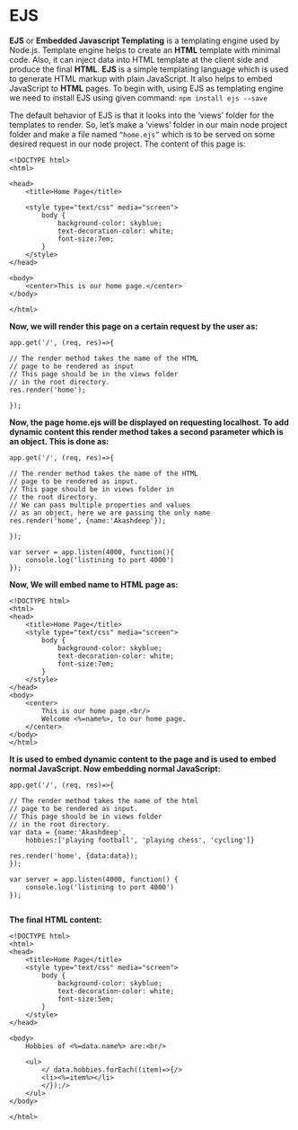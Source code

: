 # EJS

**EJS** or **Embedded Javascript Templating** is a templating engine used by Node.js. Template engine helps to create an **HTML** template with minimal code. Also, it can inject data into HTML template at the client side and produce the final **HTML**. **EJS** is a simple templating language which is used to generate HTML markup with plain JavaScript. It also helps to embed JavaScript to **HTML** pages. To begin with, using EJS as templating engine we need to install EJS using given command: `npm install ejs --save`

The default behavior of EJS is that it looks into the ‘views’ folder for the templates to render. So, let’s make a ‘views’ folder in our main node project folder and make a file named `“home.ejs”` which is to be served on some desired request in our node project. The content of this page is:

```
<!DOCTYPE html>
<html>

<head>
    <title>Home Page</title>

    <style type="text/css" media="screen">
        body {
            background-color: skyblue;
            text-decoration-color: white;
            font-size:7em;
        }
    </style>
</head>

<body>
    <center>This is our home page.</center>
</body>

</html>
```

**Now, we will render this page on a certain request by the user as:**

```
app.get('/', (req, res)=>{

// The render method takes the name of the HTML
// page to be rendered as input
// This page should be in the views folder
// in the root directory.
res.render('home');

});

```

**Now, the page home.ejs will be displayed on requesting localhost. To add dynamic content this render method takes a second parameter which is an object. This is done as:**

```
app.get('/', (req, res)=>{

// The render method takes the name of the HTML
// page to be rendered as input.
// This page should be in views folder in
// the root directory.
// We can pass multiple properties and values
// as an object, here we are passing the only name
res.render('home', {name:'Akashdeep'});

});

var server = app.listen(4000, function(){
    console.log('listining to port 4000')
});

```

**Now, We will embed name to HTML page as:**

```
<!DOCTYPE html>
<html>
<head>
    <title>Home Page</title>
    <style type="text/css" media="screen">
        body {
            background-color: skyblue;
            text-decoration-color: white;
            font-size:7em;
        }
    </style>
</head>
<body>
    <center>
        This is our home page.<br/>
        Welcome <%=name%>, to our home page.
    </center>
</body>
</html>

```

**It is used to embed dynamic content to the page and is used to embed normal JavaScript. Now embedding normal JavaScript:**

```
app.get('/', (req, res)=>{

// The render method takes the name of the html
// page to be rendered as input.
// This page should be in views folder
// in the root directory.
var data = {name:'Akashdeep',
    hobbies:['playing football', 'playing chess', 'cycling']}

res.render('home', {data:data});
});

var server = app.listen(4000, function() {
    console.log('listining to port 4000')
});


```

**The final HTML content:**

```
<!DOCTYPE html>
<html>
<head>
    <title>Home Page</title>
    <style type="text/css" media="screen">
        body {
            background-color: skyblue;
            text-decoration-color: white;
            font-size:5em;
        }
    </style>
</head>

<body>
    Hobbies of <%=data.name%> are:<br/>

    <ul>
        </ data.hobbies.forEach((item)=>{/>
        <li><%=item%></li>
        </});/>
    </ul>
</body>

</html>

```
